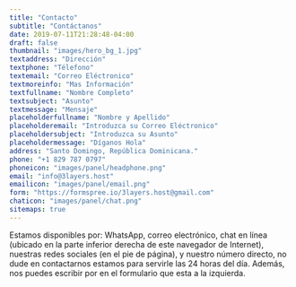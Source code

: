 ```yaml
---
title: "Contacto"
subtitle: "Contáctanos"
date: 2019-07-11T21:28:48-04:00
draft: false
thumbnail: "images/hero_bg_1.jpg"
textaddress: "Dirección"
textphone: "Télefono"
textemail: "Correo Eléctronico"
textmoreinfo: "Mas Información"
textfullname: "Nombre Completo"
textsubject: "Asunto"
textmessage: "Mensaje"
placeholderfullname: "Nombre y Apellido"
placeholderemail: "Introduzca su Correo Eléctronico"
placeholdersubject: "Introduzca su Asunto"
placeholdermessage: "Díganos Hola"
address: "Santo Domingo, República Dominicana."
phone: "+1 829 787 0797"
phoneicon: "images/panel/headphone.png"
email: "info@3layers.host"
emailicon: "images/panel/email.png"
form: "https://formspree.io/3layers.host@gmail.com"
chaticon: "images/panel/chat.png"
sitemaps: true
---
```

Estamos disponibles por: WhatsApp, correo electrónico, chat en línea (ubicado en la parte inferior derecha de este navegador de Internet), nuestras redes sociales (en el pie de página), y nuestro número directo, no dude en contactarnos estamos para servirle las 24 horas del día. Además, nos puedes escribir por en el formulario que esta a la izquierda.
